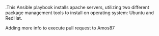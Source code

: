  .This Ansible playbook installs apache servers, utilizing two different package   management tools to install on operating system: Ubuntu and RedHat.

Adding more info to execute pull request to Amos87
